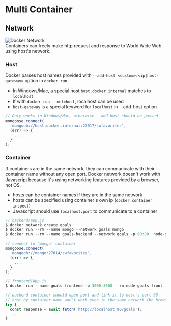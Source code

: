 # Multi Container
## Network
![Docker Network](https://docs.mirantis.com/containers/v3.0/dockeree-ref-arch/_images/cnm.png)  
Containers can freely make http request and response to World Wide Web using host's network. 
### Host
Docker parses host names provided with ```--add-host <custom>:<ip|host-gateway>``` option in ```docker run```
- In Windows/Mac, a special host ```host.docker.internal``` matches to ```localhost```
- If with ```docker run --net=host```, localhost can be used
- ```host-gateway``` is a special keyword for ```localhost``` in --add-host option
```js
// Only works in Windows/Mac, otherwise --add-host should be passed
mongoose.connect(
  'mongodb://host.docker.internal:27017/swfavorites',
  (err) => {
    ...
  }
);
```
### Container
If containers are in the same network, they can communicate with their container name without any open port. Docker network doesn't work with Javascript because it's using networking features provided by a browser, not OS.
- hosts can be container names if they are in the same network
- hosts can be specified using container's own ip (```docker container inspect```)
- Javascript should use ```localhost:port``` to communicate to a container
```js
// backend/app.js
$ docker network create goals
$ docker run --rm --name mongo --network goals mongo
$ docker run --rm --name goals-backend --network goals -p 90:80  node-goals 

// connect to 'mongo' container
mongoose.connect(
  'mongodb://mongo:27014/swfavorites',
  (err) => {
    ...
  }
);
```

```js
// frontend/App.js
$ docker run --name goals-frontend -p 3000:3000 --rm node-goals-front

// backend container should open port and link it to host's port 90
// host by container name won't work even in the same network (bc browser) 
try {
  const response = await fetch('http://localhost:90/goals');
  ...
}
```